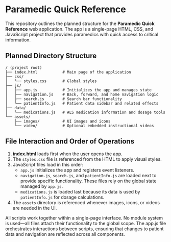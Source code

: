 # Paramedic Quick Reference

This repository outlines the planned structure for the **Paramedic Quick Reference** web application. The app is a single-page HTML, CSS, and JavaScript project that provides paramedics with quick access to critical information.

## Planned Directory Structure

```
/ (project root)
├── index.html           # Main page of the application
├── css/
│   └── styles.css       # Global styles
├── js/
│   ├── app.js           # Initializes the app and manages state
│   ├── navigation.js    # Back, forward, and home navigation logic
│   ├── search.js        # Search bar functionality
│   └── patientInfo.js   # Patient data sidebar and related effects
├── data/
│   └── medications.js   # ALS medication information and dosage tools
└── assets/
    ├── images/          # UI images and icons
    └── video/           # Optional embedded instructional videos
```

## File Interaction and Order of Operations
1. **index.html** loads first when the user opens the app.
2. The `styles.css` file is referenced from the HTML to apply visual styles.
3. JavaScript files load in this order:
   - `app.js` initializes the app and registers event listeners.
   - `navigation.js`, `search.js`, and `patientInfo.js` are loaded next to provide specific functionality. These files rely on the global state managed by `app.js`.
   - `medications.js` is loaded last because its data is used by `patientInfo.js` for dosage calculations.
4. The `assets` directory is referenced whenever images, icons, or videos are needed in the UI.

All scripts work together within a single-page interface. No module system is used—all files attach their functionality to the global scope. The app.js file orchestrates interactions between scripts, ensuring that changes to patient data and navigation are reflected across all components.
